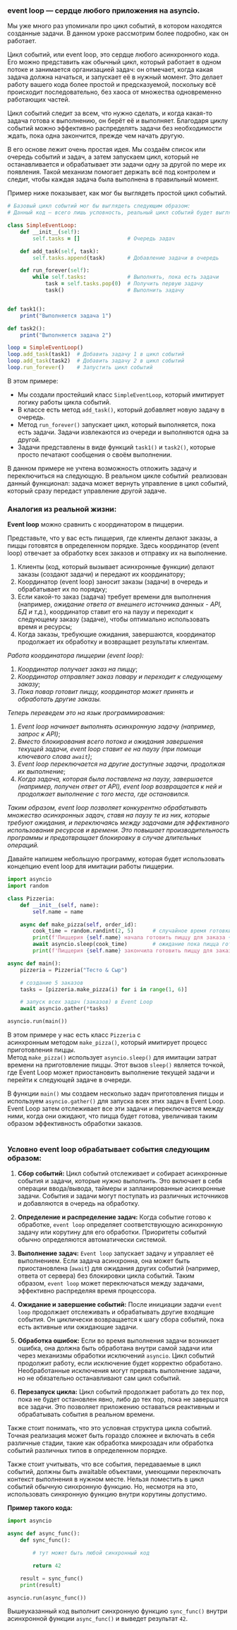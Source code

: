 ### event loop — сердце любого приложения на asyncio.

Мы уже много раз упоминали про цикл событий, в котором находятся созданные задачи. В данном уроке рассмотрим более подробно, как он работает. 

Цикл событий, или event loop, это сердце любого асинхронного кода. Его можно представить как обычный цикл, который работает в одном потоке и занимается организацией задач: он отмечает, когда какая задача должна начаться, и запускает её в нужный момент. Это делает работу вашего кода более простой и предсказуемой, поскольку всё происходит последовательно, без хаоса от множества одновременно работающих частей.

Цикл событий следит за всем, что нужно сделать, и когда какая-то задача готова к выполнению, он берёт её и выполняет. Благодаря циклу событий можно эффективно распределять задачи без необходимости ждать, пока одна закончится, прежде чем начать другую.

В его основе лежит очень простая идея. Мы создаём список или очередь событий и задач, а затем запускаем цикл, который не останавливается и обрабатывает эти задачи одну за другой по мере их появления. Такой механизм помогает держать всё под контролем и следит, чтобы каждая задача была выполнена в правильный момент.

Пример ниже показывает, как мог бы выглядеть простой цикл событий. 

```ruby
# Базовый цикл событий мог бы выглядеть следующим образом:
# Данный код — всего лишь условность, реальный цикл событий будет выглядеть куда длиннее и запутаннее.

class SimpleEventLoop:
    def __init__(self):
        self.tasks = []               # Очередь задач

    def add_task(self, task):
        self.tasks.append(task)       # Добавление задачи в очередь

    def run_forever(self):
        while self.tasks:             # Выполнять, пока есть задачи
            task = self.tasks.pop(0)  # Получить первую задачу
            task()                    # Выполнить задачу


def task1():
    print("Выполняется задача 1")

def task2():
    print("Выполняется задача 2")

loop = SimpleEventLoop()
loop.add_task(task1)  # Добавить задачу 1 в цикл событий
loop.add_task(task2)  # Добавить задачу 2 в цикл событий
loop.run_forever()    # Запустить цикл событий
```

В этом примере:

- Мы создали простейший класс `SimpleEventLoop`, который имитирует логику работы цикла событий.
- В классе есть метод `add_task()`, который добавляет новую задачу в очередь.
- Метод `run_forever()` запускает цикл, который выполняется, пока есть задачи. Задачи извлекаются из очереди и выполняются одна за другой.
- Задачи представлены в виде функций `task1()` и `task2()`, которые просто печатают сообщения о своём выполнении.

В данном примере не учтена возможность отложить задачу и переключиться на следующую. В реальном цикле событий  реализован данный функционал: задача может вернуть управление в цикл событий, который сразу передаст управление другой задаче.  

### Аналогия из реальной жизни:

**Event loop** можно сравнить с координатором в пиццерии.

Представьте, что у вас есть пиццерия, где клиенты делают заказы, а пиццы готовятся в определенном порядке. Здесь координатор (event loop) отвечает за обработку всех заказов и отправку их на выполнение.

1. Клиенты (код, который вызывает асинхронные функции) делают заказы (создают задачи) и передают их координатору;
2. Координатор (event loop) заносит заказы (задачи) в очередь и обрабатывает их по порядку;
3. Если какой-то заказ (задача) требует времени для выполнения (например, _ожидание ответа от внешнего источника данных - API, БД и т.д._), координатор ставит его на паузу и переходит к следующему заказу (задаче), чтобы оптимально использовать время и ресурсы;
4. Когда заказы, требующие ожидания, завершаются, координатор продолжает их обработку и возвращает результаты клиентам.

_Работа координатора пиццерии (event loop):_

1. _Координатор получает заказ на пиццу_;
2. _Координатор отправляет заказ повару и переходит к следующему заказу_;
3. _Пока повар готовит пиццу, координатор может принять и обработать другие заказы._

_Теперь переведем это на язык программирования:_

1. _Event loop начинает выполнять асинхронную задачу (например, запрос к API)_;
2. _Вместо блокирования всего потока и ожидания завершения текущей задачи, event loop ставит ее на паузу (при помощи ключевого слова `await`)_;
3. _Event loop переключается на другие доступные задачи, продолжая их выполнение_;
4. _Когда задача, которая была поставлена на паузу, завершается (например, получен ответ от API), event loop возвращается к ней и продолжает выполнение с того места, где остановился._

_Таким образом, event loop позволяет конкурентно обрабатывать множество асинхронных задач, ставя на паузу те из них, которые требуют ожидания, и переключаясь между задачами для эффективного использования ресурсов и времени. Это повышает производительность программы и предотвращает блокировку в случае длительных операций._  
  
Давайте напишем небольшую программу, которая будет использовать концепцию event loop для имитации работы пиццерии.

```python
import asyncio
import random

class Pizzeria:
    def __init__(self, name):
        self.name = name

    async def make_pizza(self, order_id):
        cook_time = random.randint(2, 5)      # случайное время готовки пиццы от 2 до 5 секунд
        print(f'Пиццерия {self.name} начала готовить пиццу для заказа {order_id}.')
        await asyncio.sleep(cook_time)        # ожидание пока пицца готовится
        print(f'Пиццерия {self.name} закончила готовить пиццу для заказа {order_id}.')

async def main():
    pizzeria = Pizzeria("Тесто & Сыр")

    # создание 5 заказов
    tasks = [pizzeria.make_pizza(i) for i in range(1, 6)]

    # запуск всех задач (заказов) в Event Loop
    await asyncio.gather(*tasks)

asyncio.run(main())
```

В этом примере у нас есть класс `Pizzeria` с асинхронным методом `make_pizza()`, который имитирует процесс приготовления пиццы. Метод `make_pizza()` использует `asyncio.sleep()` для имитации затрат времени на приготовление пиццы. Этот вызов `sleep()` является точкой, где Event Loop может приостановить выполнение текущей задачи и перейти к следующей задаче в очереди.

В функции `main()` мы создаем несколько задач приготовления пиццы и используем `asyncio.gather()` для запуска всех этих задач в Event Loop. Event Loop затем отслеживает все эти задачи и переключается между ними, когда они ожидают, что пицца будет готова, увеличивая таким образом эффективность обработки заказов.  
 

### Условно **event loop** обрабатывает события следующим образом:

1. **Сбор событий:** Цикл событий отслеживает и собирает асинхронные события и задачи, которые нужно выполнить. Это включает в себя операции ввода/вывода, таймеры и запланированные асинхронные задачи. События и задачи могут поступать из различных источников и добавляются в очередь на обработку.
    
2. **Определение и распределение задач:** Когда событие готово к обработке, `event loop` определяет соответствующую асинхронную задачу или корутину для его обработки. Приоритеты событий обычно определяются автоматически системой.
    
3. **Выполнение задач:** `Event loop` запускает задачу и управляет её выполнением. Если задача асинхронна, она может быть приостановлена (`await`) для ожидания других событий (например, ответа от сервера) без блокировки цикла событий. Таким образом, `event loop` может переключаться между задачами, эффективно распределяя время процессора.
    
4. **Ожидание и завершение событий:** После инициации задачи `event loop` продолжает отслеживать и обрабатывать другие входящие события. Он циклически возвращается к шагу сбора событий, пока есть активные или ожидающие задачи.
    
5. **Обработка ошибок:** Если во время выполнения задачи возникает ошибка, она должна быть обработана внутри самой задачи или через механизмы обработки исключений `asyncio`. Цикл событий продолжит работу, если исключение будет корректно обработано. Необработанные исключения могут прервать выполнение задачи, но не обязательно останавливают сам цикл событий.
    
6. **Перезапуск цикла:** Цикл событий продолжает работать до тех пор, пока не будет остановлен явно, либо до тех пор, пока не завершатся все задачи. Это позволяет приложению оставаться реактивным и обрабатывать события в реальном времени.
    

Также стоит понимать, что это условная структура цикла событий. Точная реализация может быть гораздо сложнее и включать в себя различные стадии, такие как обработка микрозадач или обработка событий различных типов в определенном порядке.

Также стоит учитывать, что все события, передаваемые в цикл событий, должны быть awaitable объектами, умеющими переключать контекст выполнения в нужном месте. Нельзя поместить в цикл событий обычную синхронную функцию. Но, несмотря на это, использовать синхронную функцию внутри корутины допустимо.

**Пример такого кода:**

```python
import asyncio

async def async_func():
    def sync_func():

        # тут может быть любой синхронный код

        return 42

    result = sync_func()
    print(result)

asyncio.run(async_func())
```

Вышеуказанный код выполнит синхронную функцию `sync_func()` внутри асинхронной функции `async_func()` и выведет результат `42`.